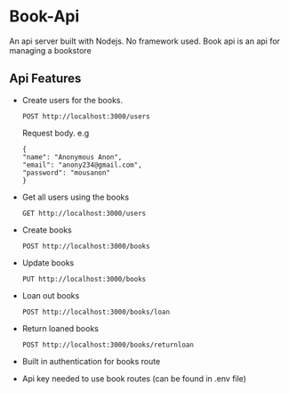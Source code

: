 # Book-Api
An api server built with Nodejs. No framework used. Book api is an api for managing a bookstore 

## Api Features
- Create users for the books.
  ```
  POST http://localhost:3000/users
  ```
  Request body.
  e.g
  
  ```
  {
  "name": "Anonymous Anon",
  "email": "anony234@gmail.com",
  "password": "mousanon"
  }
  ```
- Get all users using the books
  ```
  GET http://localhost:3000/users
  ```
- Create books
  ```
  POST http://localhost:3000/books
  ```
- Update books
  ```
  PUT http://localhost:3000/books
  ```
- Loan out books
  ```
  POST http://localhost:3000/books/loan
  ```
- Return loaned books
  ```
  POST http://localhost:3000/books/returnloan
  ```
- Built in authentication for books route
- Api key needed to use book routes (can be found in .env file)

